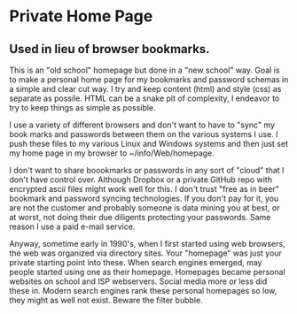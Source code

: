 # Private Home Page

## Used in lieu of browser bookmarks.

This is an "old school" homepage but done in a 
"new school" way.  Goal is to make a personal home
page for my bookmarks and password schemas in a
simple and clear cut way.  I try and keep content
(html) and style (css) as separate as possile.
HTML can be a snake pit of complexity, I endeavor
to try to keep things as simple as possible.

I use a variety of different browsers and don't 
want to have to "sync" my book marks and passwords
between them on the various systems I use.  I push
these files to my various Linux and Windows systems
and then just set my home page in my browser
to ~/info/Web/homepage.

I don't want to share boookmarks or passwords in
any sort of "cloud" that I don't have control over.
Although Dropbox or a private GitHub repo with
encrypted ascii files might work well for this.
I don't trust "free as in beer" bookmark and password
syncing technologies.  If you don't pay for it, you
are not the customer and probably someone is data mining
you at best, or at worst, not doing their due diligents
protecting your passwords.  Same reason I use a paid
e-mail service.

Anyway, sometime early in 1990's, when I first
started using web browsers, the web was organized
via directory sites.  Your "homepage" was just
your private starting point into these.  When search
engines emerged, may people started using one as
their homepage.  Homepages became personal
websites on school and ISP webservers.  Social
media more or less did these in.  Modern search engines
rank these personal homepages so low, they might as
well not exist.  Beware the filter bubble.
